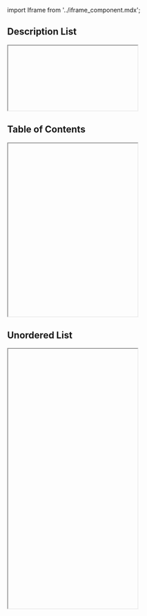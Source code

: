 import Iframe from '../iframe_component.mdx';


## Description List
<Iframe id='components-list-description-list--default' > </Iframe>

## Table of Contents
<Iframe id='components-list-table-of-contents--default' height="400"> </Iframe>

## Unordered List
<Iframe id='components-list-unordered-list--default' height="600"> </Iframe>